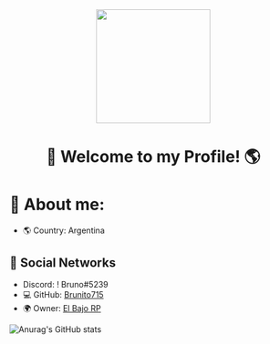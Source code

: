 <div id="header" align="center">
    <img src="https://tenor.com/es/view/messi-besa-la-copa-messi-disfruta-copa-messi-campeon-mundial-gif-27266914" width="200" />
    <h1 align="center">👋 Welcome to my Profile! 🌎</h1>
</div>

#                🔎 About me:


- 🌎 Country: Argentina


## 📀 Social Networks

- Discord: ! Bruno#5239
- 💻 GitHub: [Brunito715](https://github.com/Brunito715)
- 🌍 Owner: [El Bajo RP](https://discord.gg/elbajoroleplay)

<!-- Social icons section -->

![Anurag's GitHub stats](https://github-readme-stats.vercel.app/api?username=Brunito715&show_icons=true&theme=radical)
